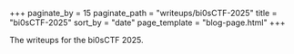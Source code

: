 +++
paginate_by = 15
paginate_path = "writeups/bi0sCTF-2025"
title = "bi0sCTF-2025"
sort_by = "date"
page_template = "blog-page.html"
+++


The writeups for the bi0sCTF 2025.
